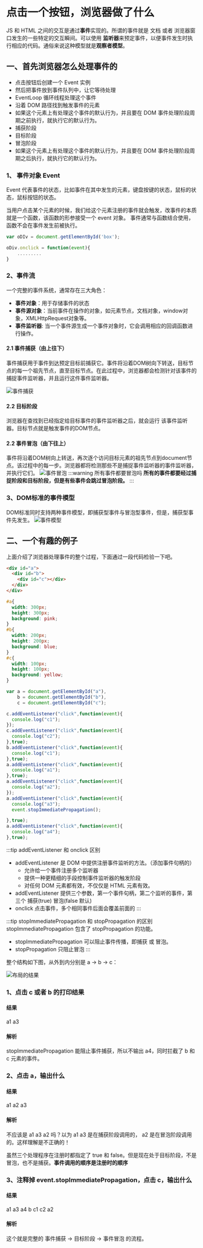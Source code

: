 # 点击一个按钮，浏览器做了什么
JS 和 HTML 之间的交互是通过**事件**实现的。所谓的事件就是 文档 或者 浏览器窗口发生的一些特定的交互瞬间。可以使用
**监听器**来预定事件，以便事件发生时执行相应的代码。通俗来说这种模型就是**观察者模型**。

## 一、首先浏览器怎么处理事件的
- 点击按钮后创建一个 Event 实例
- 然后把事件放到事件队列中，让它等待处理
- EventLoop 循环线程处理这个事件
- 沿着 DOM 路径找到触发事件的元素
- 如果这个元素上有处理这个事件的默认行为，并且要在 DOM 事件处理阶段周期之前执行，就执行它的默认行为。
- 捕获阶段
- 目标阶段
- 冒泡阶段
- 如果这个元素上有处理这个事件的默认行为，并且要在 DOM 事件处理阶段周期之后执行，就执行它的默认行为。

### 1、 事件对象 Event
Event 代表事件的状态，比如事件在其中发生的元素，键盘按键的状态，鼠标的状态，鼠标按钮的状态。

当用户点击某个元素的时候，我们给这个元素注册的事件就会触发，改事件的本质就是一个函数，该函数的形参接受一个 event 对象。
事件通常与函数结合使用，函数不会在事件发生前被执行。
```js
var oDIv = document.getElementById('box');

oDiv.onclick = function(event){
    .........
}
```
### 2、事件流
一个完整的事件系统，通常存在三大角色：
- **事件对象**：用于存储事件的状态
- **事件源对象**：当前事件在操作的对象，如元素节点，文档对象，window对象，XMLHttpRequest对象等。
- **事件监听器**: 当一个事件源生成一个事件对象时，它会调用相应的回调函数进行操作。
#### 2.1 事件捕获（由上往下）
事件捕获用于事件到达预定目标前捕获它。事件将沿着DOM树向下转送，目标节点的每一个祖先节点，直至目标节点。在此过程中，浏览器都会检测针对该事件的捕捉事件监听器，并且运行这件事件监听器。

![事件捕获](/images/5376626-280f5a88570ba54b.png)

#### 2.2 目标阶段
浏览器在查找到已经指定给目标事件的事件监听器之后，就会运行 该事件监听器。目标节点就是触发事件的DOM节点。

#### 2.2 事件冒泡（由下往上）
事件将沿着DOM树向上转送，再次逐个访问目标元素的祖先节点到document节点。该过程中的每一步。浏览器都将检测那些不是捕捉事件监听器的事件监听器，并执行它们。
![事件冒泡](/images/5376626-a069d3cd497c4b10.png)
:::warning 所有事件都要冒泡吗
**所有的事件都要经过捕捉阶段和目标阶段，但是有些事件会跳过冒泡阶段。**
:::

### 3、DOM标准的事件模型
DOM标准同时支持两种事件模型，即捕获型事件与冒泡型事件，但是，捕获型事件先发生。
![事件模型](/images/1225373-21d8b29bb5a5934c.webp)

## 二、一个有趣的例子
上面介绍了浏览器处理事件的整个过程，下面通过一段代码检验一下吧。
```html
<div id="a">
  <div id="b">
    <div id="c"></div>
  </div>
</div>
```
```css
#a{
  width: 300px;
  height: 300px;
  background: pink;
}
#b{
  width: 200px;
  height: 200px;
  background: blue;
}
#c{
  width: 100px;
  height: 100px;
  background: yellow;
}
```
```js
var a = document.getElementById("a"),
    b = document.getElementById("b"),
    c = document.getElementById("c");

c.addEventListener("click",function(event){
  console.log("c1");
});
c.addEventListener("click",function(event){
  console.log("c2");
},true);
b.addEventListener("click",function(event){
  console.log("c1");
},true);
a.addEventListener("click",function(event){
  console.log("a1");
},true);
a.addEventListener("click",function(event){
  console.log("a2");
});
a.addEventListener("click",function(event){
  console.log("a3");
  event.stopImmediatePropagation();

},true);
a.addEventListener("click",function(event){
  console.log("a4");
},true);
```
:::tip addEventListener 和 onclick 区别
- addEventListener 是 DOM 中提供注册事件监听的方法。（添加事件句柄的）
    - 允许给一个事件注册多个监听器
    - 提供一种更精细的手段控制事件监听器的触发阶段
    - 对任何 DOM 元素都有效，不仅仅是 HTML 元素有效。
- addEventListener 提供三个参数，第一个事件句柄，第二个监听的事件，第三个 捕获(true) 冒泡(false 默认)
- onclick 点击事件，多个相同事件后面会覆盖前面的
:::

:::tip stopImmediatePropagation 和 stopPropagation 的区别
stopImmediatePropagation 包含了 stopPropagation 的功能。
- stopImmediatePropagation 可以阻止事件传播，即捕获 或 冒泡。
- stopPropagation 只阻止冒泡
:::

整个结构如下图，从外到内分别是 a -> b -> c：

![布局的结果](/images/5376626-03717ba785e644ea.png)

### 1、点击 c 或者 b 的打印结果
#### 结果
a1 a3
#### 解析
stopImmediatePropagation 能阻止事件捕获，所以不输出 a4，同时拦截了 b 和 c 元素的事件。

### 2、点击 a，输出什么
#### 结果
a1 a2 a3
#### 解析
不应该是 a1 a3 a2 吗？以为 a1 a3 是在捕获阶段调用的， a2 是在冒泡阶段调用的。这样理解是不正确的！

虽然三个处理程序在注册时都指定了 true 和 false。但是现在处于目标阶段，不是 冒泡，也不是捕获。**事件调用的顺序是注册时的顺序**

### 3、注释掉 event.stopImmediatePropagation，点击 c，输出什么
#### 结果
a1 a3 a4 b c1 c2 a2
#### 解析
这个就是完整的 事件捕获 -> 目标阶段 -> 事件冒泡 的流程。


